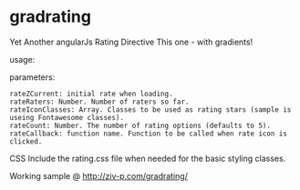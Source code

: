 gradrating
==========

Yet Another angularJs Rating Directive
This one - with gradients!

usage:
    <gradrating
        rate-current=""
        rate-icon-classes=""
        rate-count=""
        rate-raters=""
        rate-callback=""
    ></gradrating>

parameters:

    rateZCurrent: initial rate when loading.
    rateRaters: Number. Number of raters so far.
    rateIconClasses: Array. Classes to be used as rating stars (sample is useing Fontawesome classes).
    rateCount: Number. The number of rating options (defaults to 5).
    rateCallback: function name. Function to be called when rate icon is clicked.

CSS
    Include the rating.css file when needed for the basic styling classes.


Working sample @ http://ziv-p.com/gradrating/
